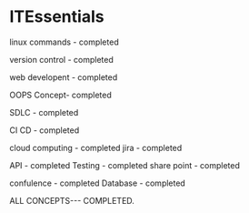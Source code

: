 # ITEssentials
linux commands - completed

version control - completed

web developent - completed

OOPS Concept- completed

SDLC - completed

CI CD - completed



cloud computing - completed
jira - completed

API - completed
Testing - completed
share point - completed

confulence - completed
Database - completed


ALL CONCEPTS--- COMPLETED.
